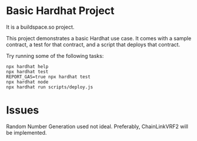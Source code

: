 # Basic Hardhat Project

It is  a buildspace.so project.

This project demonstrates a basic Hardhat use case. It comes with a sample contract, a test for that contract, and a script that deploys that contract.

Try running some of the following tasks:

```shell
npx hardhat help
npx hardhat test
REPORT_GAS=true npx hardhat test
npx hardhat node
npx hardhat run scripts/deploy.js
```

# Issues

Random Number Generation used not ideal.
Preferably, ChainLinkVRF2 will be implemented.
